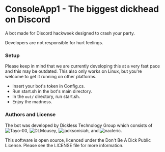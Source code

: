 # ConsoleApp1 - The biggest dickhead on Discord

A bot made for Discord hackweek designed to crash your party. 

Developers are not responsible for hurt feelings. 

### Setup

Please keep in mind that we are currently developing this at a very fast pace and this may be outdated. This also only works on Linux, but you're welcome to get it running on
other platforms. 

- Insert your bot's token in Config.cs.
- Run start.sh in the bot's main directory.
- In the `out/` directory, run start.sh.
- Enjoy the madness. 

### Authors and License 

The bot was developed by Dickless Technology Group which consists of ![Tayo-00](https://github.com/Tayo-00/), ![DLMousey](https://github.com/DLMousey/), ![jacksonisiah](https://github.com/jacksonisiah/), and ![nacleric](https://github.com/nacleric/).
 
This software is open source, licenced under the Don't Be A Dick Public License. Please see the LICENSE file for more information. 
